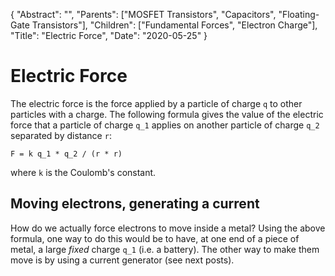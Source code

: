 {
	"Abstract": "", 
	"Parents": ["MOSFET Transistors", "Capacitors", "Floating-Gate Transistors"], 
	"Children": ["Fundamental Forces", "Electron Charge"], 
	"Title": "Electric Force", 
	"Date": "2020-05-25"
}

# Electric Force

The electric force is the force applied by a particle of charge `q` to other particles with a charge. The following formula gives the value of the electric force that a particle of charge `q_1` applies on another particle of charge `q_2` separated by distance `r`: 

`F = k q_1 * q_2 / (r * r)`

where `k` is the Coulomb's constant.

## Moving electrons, generating a current

How do we actually force electrons to move inside a metal? Using the above formula, one way to do this would be to have, at one end of a piece of metal, a large _fixed_ charge `q_1` (i.e. a battery). The other way to make them move is by using a current generator (see next posts).